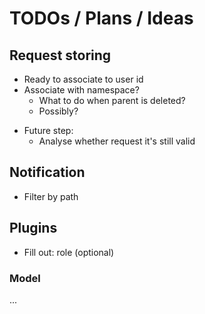 # TODOs / Plans / Ideas

## Request storing

* Ready to associate to user id
* Associate with namespace?
  * What to do when parent is deleted?
  * Possibly?

- Future step:
  - Analyse whether request it's still valid

## Notification

* Filter by path

## Plugins

* Fill out: role (optional)

### Model

...
